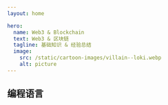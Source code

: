 ```yaml
---
layout: home

hero:
  name: Web3 & Blockchain
  text: Web3 & 区块链
  tagline: 基础知识 & 经验总结
  image:
    src: /static/cartoon-images/villain--loki.webp
    alt: picture
---
```


<script setup lang="ts">
import SkillTextLinksBlock from '../../components/SkillTextLinksBlock.vue'
import SkillIconsBlock from '../../components/SkillIconsBlock.vue'


const __LANGUAGES__ = [
    { 
        name: "Solidity", 
        link: "/notes/web3/languages/solidity/", 
        imgSrc: "/static/skill-icons/web3--solidity.png"
    }
]
</script>

## 编程语言

<SkillIconsBlock :skillList="__LANGUAGES__"/>
